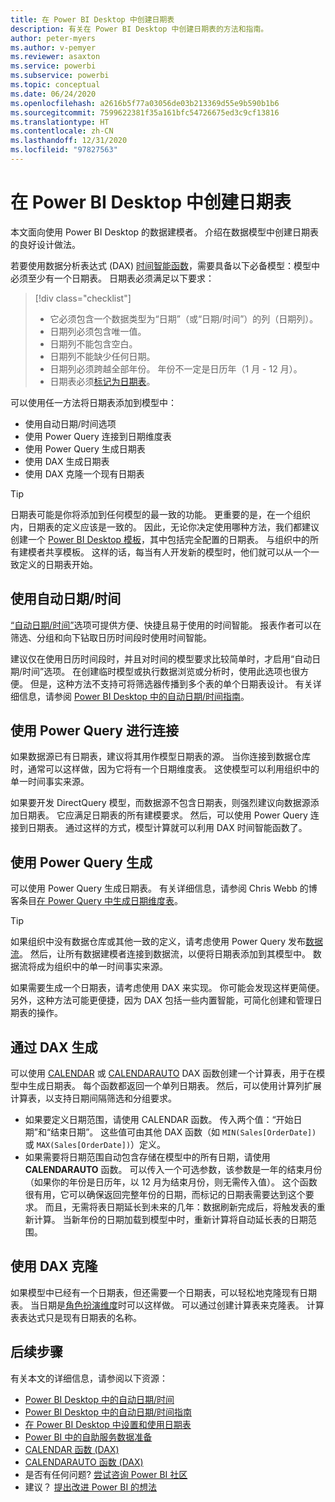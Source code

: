 ```yaml
---
title: 在 Power BI Desktop 中创建日期表
description: 有关在 Power BI Desktop 中创建日期表的方法和指南。
author: peter-myers
ms.author: v-pemyer
ms.reviewer: asaxton
ms.service: powerbi
ms.subservice: powerbi
ms.topic: conceptual
ms.date: 06/24/2020
ms.openlocfilehash: a2616b5f77a03056de03b213369d55e9b590b1b6
ms.sourcegitcommit: 7599622381f35a161bfc54726675ed3c9cf13816
ms.translationtype: HT
ms.contentlocale: zh-CN
ms.lasthandoff: 12/31/2020
ms.locfileid: "97827563"
---
```

# <a name="create-date-tables-in-power-bi-desktop"></a>在 Power BI Desktop 中创建日期表

本文面向使用 Power BI Desktop 的数据建模者。 介绍在数据模型中创建日期表的良好设计做法。

若要使用数据分析表达式 (DAX) [时间智能函数](/dax/time-intelligence-functions-dax)，需要具备以下必备模型：模型中必须至少有一个日期表。 日期表必须满足以下要求：

> [!div class="checklist"]
> - 它必须包含一个数据类型为“日期”（或“日期/时间”）的列（日期列）。
> - 日期列必须包含唯一值。
> - 日期列不能包含空白。
> - 日期列不能缺少任何日期。
> - 日期列必须跨越全部年份。 年份不一定是日历年（1 月 - 12 月）。
> - 日期表必须[标记为日期表](../transform-model/desktop-date-tables.md#setting-your-own-date-table)。

可以使用任一方法将日期表添加到模型中：

- 使用自动日期/时间选项
- 使用 Power Query 连接到日期维度表
- 使用 Power Query 生成日期表
- 使用 DAX 生成日期表
- 使用 DAX 克隆一个现有日期表

> [!TIP]
> 日期表可能是你将添加到任何模型的最一致的功能。 更重要的是，在一个组织内，日期表的定义应该是一致的。 因此，无论你决定使用哪种方法，我们都建议创建一个 [Power BI Desktop 模板](../create-reports/desktop-templates.md)，其中包括完全配置的日期表。 与组织中的所有建模者共享模板。 这样的话，每当有人开发新的模型时，他们就可以从一个一致定义的日期表开始。

## <a name="use-auto-datetime"></a>使用自动日期/时间

[“自动日期/时间”](../transform-model/desktop-auto-date-time.md)选项可提供方便、快捷且易于使用的时间智能。 报表作者可以在筛选、分组和向下钻取日历时间段时使用时间智能。

建议仅在使用日历时间段时，并且对时间的模型要求比较简单时，才启用“自动日期/时间”选项。 在创建临时模型或执行数据浏览或分析时，使用此选项也很方便。 但是，这种方法不支持可将筛选器传播到多个表的单个日期表设计。 有关详细信息，请参阅 [Power BI Desktop 中的自动日期/时间指南](auto-date-time.md)。

## <a name="connect-with-power-query"></a>使用 Power Query 进行连接

如果数据源已有日期表，建议将其用作模型日期表的源。 当你连接到数据仓库时，通常可以这样做，因为它将有一个日期维度表。 这使模型可以利用组织中的单一时间事实来源。

如果要开发 DirectQuery 模型，而数据源不包含日期表，则强烈建议向数据源添加日期表。 它应满足日期表的所有建模要求。 然后，可以使用 Power Query 连接到日期表。 通过这样的方式，模型计算就可以利用 DAX 时间智能函数了。

## <a name="generate-with-power-query"></a>使用 Power Query 生成

可以使用 Power Query 生成日期表。 有关详细信息，请参阅 Chris Webb 的博客条目[在 Power Query 中生成日期维度表](https://blog.crossjoin.co.uk/2013/11/19/generating-a-date-dimension-table-in-power-query/)。

> [!TIP]
> 如果组织中没有数据仓库或其他一致的定义，请考虑使用 Power Query 发布[数据流](../transform-model/dataflows/dataflows-introduction-self-service.md)。 然后，让所有数据建模者连接到数据流，以便将日期表添加到其模型中。 数据流将成为组织中的单一时间事实来源。

如果需要生成一个日期表，请考虑使用 DAX 来实现。 你可能会发现这样更简便。 另外，这种方法可能更便捷，因为 DAX 包括一些内置智能，可简化创建和管理日期表的操作。

## <a name="generate-with-dax"></a>通过 DAX 生成

可以使用 [CALENDAR](/dax/calendar-function-dax) 或 [CALENDARAUTO](/dax/calendarauto-function-dax) DAX 函数创建一个计算表，用于在模型中生成日期表。 每个函数都返回一个单列日期表。 然后，可以使用计算列扩展计算表，以支持日期间隔筛选和分组要求。

- 如果要定义日期范围，请使用 CALENDAR 函数。 传入两个值：“开始日期”和“结束日期”。 这些值可由其他 DAX 函数（如 `MIN(Sales[OrderDate])` 或 `MAX(Sales[OrderDate])`）定义。
- 如果需要将日期范围自动包含存储在模型中的所有日期，请使用 **CALENDARAUTO** 函数。 可以传入一个可选参数，该参数是一年的结束月份（如果你的年份是日历年，以 12 月为结束月份，则无需传入值）。 这个函数很有用，它可以确保返回完整年份的日期，而标记的日期表需要达到这个要求。 而且，无需将表日期延长到未来的几年：数据刷新完成后，将触发表的重新计算。 当新年份的日期加载到模型中时，重新计算将自动延长表的日期范围。

## <a name="clone-with-dax"></a>使用 DAX 克隆

如果模型中已经有一个日期表，但还需要一个日期表，可以轻松地克隆现有日期表。 当日期是[角色扮演维度](star-schema.md#role-playing-dimensions)时可以这样做。 可以通过创建计算表来克隆表。 计算表表达式只是现有日期表的名称。

## <a name="next-steps"></a>后续步骤

有关本文的详细信息，请参阅以下资源：

- [Power BI Desktop 中的自动日期/时间](../transform-model/desktop-auto-date-time.md)
- [Power BI Desktop 中的自动日期/时间指南](auto-date-time.md)
- [在 Power BI Desktop 中设置和使用日期表](../transform-model/desktop-date-tables.md)
- [Power BI 中的自助服务数据准备](../transform-model/dataflows/dataflows-introduction-self-service.md)
- [CALENDAR 函数 (DAX)](/dax/calendar-function-dax)
- [CALENDARAUTO 函数 (DAX)](/dax/calendarauto-function-dax)
- 是否有任何问题? [尝试咨询 Power BI 社区](https://community.powerbi.com/)
- 建议？ [提出改进 Power BI 的想法](https://ideas.powerbi.com/)